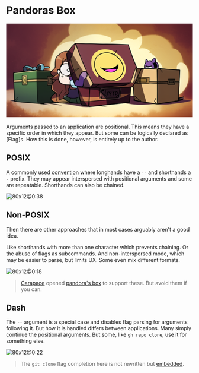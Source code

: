 # Pandoras Box

![](./pandorasBox/banner.png)

Arguments passed to an application are positional.
This means they have a specific order in which they appear.
But some can be logically declared as [Flag]s.
How this is done, however, is entirely up to the author.


## POSIX

A commonly used [convention] where longhands have a `--` and shorthands a `-` prefix.
They may appear interspersed with positional arguments and some are repeatable.
Shorthands can also be chained.

![80x12@0:38](./pandorasBox/posix.cast)

## Non-POSIX

Then there are other approaches that in most cases arguably aren't a good idea.

Like shorthands with more than one character which prevents chaining.
Or the abuse of flags as subcommands.
And non-interspersed mode, which may be easier to parse, but limits UX.
Some even mix different formats.

![80x12@0:18](./pandorasBox/nonposix.cast)

> [Carapace] opened [pandora's box] to support these. But avoid them if you can.

## Dash

The `--` argument is a special case and disables flag parsing for arguments following it.
But how it is handled differs between applications.
Many simply continue the positional arguments.
But some, like `gh repo clone`, use it for something else.

![80x12@0:22](./pandorasBox/dash.cast)

> The `git clone` flag completion here is not rewritten but [embedded].

[Carapace]:https://carapace.sh
[convention]:https://www.gnu.org/software/libc/manual/html_node/Argument-Syntax.html
[embedded]:https://carapace-sh.github.io/carapace-bin/spec/embed.html
[pandora's box]:https://github.com/carapace-sh/carapace-pflag
